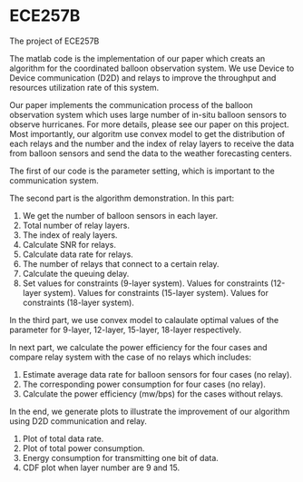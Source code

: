# ECE257B
The project of ECE257B

The matlab code is the implementation of our paper which creats an algorithm for the coordinated balloon observation system. We use Device to Device communication (D2D) and relays to improve the throughput and resources utilization rate of this system.

Our paper implements the communication process of the balloon observation system which uses large number of in-situ balloon sensors to observe hurricanes. For more details, please see our paper on this project. Most importantly, our algoritm use convex model to get the distribution of each relays and the number and the index of relay layers to receive the data from balloon sensors and send the data to the weather forecasting centers.

The first of our code is the parameter setting, which is important to the communication system.

The second part is the algorithm demonstration. In this part:
1. We get the number of balloon sensors in each layer.
2. Total number of relay layers.
3. The index of realy layers.
4. Calculate SNR for relays.
5. Calculate data rate for relays.
6. The number of relays that connect to a certain relay.
7. Calculate the queuing delay.
8. Set values for constraints (9-layer system). Values for constraints (12-layer system). Values for constraints (15-layer system). Values for constraints (18-layer system).

In the third part, we use convex model to calaulate optimal values of the parameter for 9-layer, 12-layer, 15-layer, 18-layer respectively.

In next part, we calculate the power efficiency for the four cases and compare relay system with the case of no relays which includes:
1. Estimate average data rate for balloon sensors for four cases (no relay).
2. The corresponding power consumption for four cases (no relay).
3. Calculate the power efficiency (mw/bps) for the cases without relays.

In the end, we generate plots to illustrate the improvement of our algorithm using D2D communication and relay.
1. Plot of total data rate.
2. Plot of total power consumption.
3. Energy consumption for transmitting one bit of data.
4. CDF plot when layer number are 9 and 15.
